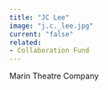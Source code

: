 ```yaml
---
title: "JC Lee"
image: "j.c._lee.jpg"
current: "false"
related:
- Collaboration Fund
---
```


Marin Theatre Company

